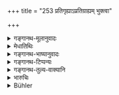 +++
title = "253 प्रतिगृह्याऽप्रतिग्राह्यम् भुक्त्वा"

+++

<details><summary>गङ्गानथ-मूलानुवादः</summary>

If a man has accepted a gift that should not be accepted, or has eaten reprehensible food, he becomes pure in three days, by repeating the Taratsamandīya’ verses.—(253)
</details>

<details><summary>मेधातिथिः</summary>

**अप्रतिग्राह्यं** मद्यादि, यद् अप्य् अप्रतिग्राह्यं पापकर्मणः सुवर्णादि, तद् अग्राह्यम् एव । **विगर्हितम् अन्नं** चतुर्विधं स्वभावकालपरिग्रहसंसर्गदुष्टम् । "तरत् स मन्दी धावति" (र्व् ९.५८.१–४) पावमानीषु चतुष्टयम् ॥ ११.२५३ ॥
</details>

<details><summary>गङ्गानथ-भाष्यानुवादः</summary>

‘*What should not be accepted*’—such as wine and similar things, or gold and such things from a sinner,—this latter also being ‘*what should not be accepted*.’

‘*Reprehensible food*’—food that has been polluted by any one of the four causes—its very nature, lapse of time, ownership and contact.

‘*Taratsamandīya verses*’—are four of the ‘*Pāvamanī*’ verses (Ṛgveda, 9.58.1-4).—(258)
</details>

<details><summary>गङ्गानथ-टिप्पन्यः</summary>

This verse is quoted in *Parāśaramādhava* (Prāyaścitta p. 174);—in
*Mitākṣarā* (3.307), which explains ‘*apratigrāhyam*’ as ‘poison,
weapons, liquors, and things belonging to outcasts’;—in *Madanapārijāta* (p. 994);—and in *Prāyaścittaviveka* (p. 415).
</details>

<details><summary>गङ्गानथ-तुल्य-वाक्यानि</summary>

*Gautama* (24.2-3).—‘He who desires to accept, or has accepted a gift
which ought not to he accepted, shall recite the four Ṛk verses beginning with “*Tarat sa mandī*,” standing in water. He who desires to eat forbidden food, shall scatter earth on it.’

*Baudhāyana* (4.2.4-5).—‘He who is about to accept gifts, or he who has
accepted gifts, must repeatedly recite the four Ṛk-verses called
*Taratsamandīs*. But in case one has eaten any kind of forbidden food,
or food given by a person whose food should not be eaten, the means of removing the guilt is to sprinkle water over one’s head while reciting the *Taratsamandī* verses.’
</details>

<details><summary>भारुचिः</summary>

तरत्समन्दीयं प्रसिद्धम् ॥ ११.२५० ॥
</details>

<details><summary>Bühler</summary>

254	That man who, having accepted presents which ought not to be accepted, or having eaten forbidden food, mutters the Taratsamandiya (Rikas), becomes pure after three days.
</details>
